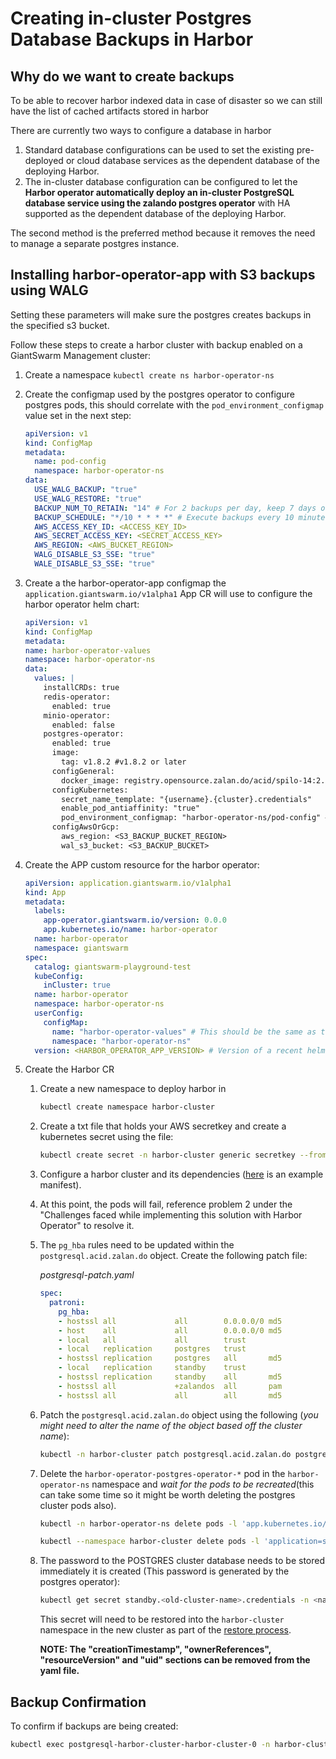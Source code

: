 # Creating in-cluster Postgres Database Backups in Harbor

## Why do we want to create backups

To be able to recover harbor indexed data in case of disaster so we can still have the list of cached artifacts stored in harbor

There are currently two ways to configure a database in harbor
1. Standard database configurations can be used to set the existing pre-deployed or cloud database services as the dependent database of the deploying Harbor.
1. The in-cluster database configuration can be configured to let the **Harbor operator automatically deploy an in-cluster PostgreSQL database service using the zalando postgres operator** with HA supported as the dependent database of the deploying Harbor.

The second method is the preferred method because it removes the need to manage a separate postgres instance.

## Installing harbor-operator-app with S3 backups using WALG

Setting these parameters will make sure the postgres creates backups in the specified s3 bucket.

Follow these steps to create a harbor cluster with backup enabled on a GiantSwarm Management cluster:

1. Create a namespace
   `kubectl create ns harbor-operator-ns`

2. Create the configmap used by the postgres operator to configure postgres pods, this should correlate with the
   `pod_environment_configmap` value set in the next step:

   ```yaml
   apiVersion: v1
   kind: ConfigMap
   metadata:
     name: pod-config
     namespace: harbor-operator-ns
   data:
     USE_WALG_BACKUP: "true"
     USE_WALG_RESTORE: "true"
     BACKUP_NUM_TO_RETAIN: "14" # For 2 backups per day, keep 7 days of base backups
     BACKUP_SCHEDULE: "*/10 * * * *" # Execute backups every 10 minutes
     AWS_ACCESS_KEY_ID: <ACCESS_KEY_ID>
     AWS_SECRET_ACCESS_KEY: <SECRET_ACCESS_KEY>
     AWS_REGION: <AWS_BUCKET_REGION>
     WALG_DISABLE_S3_SSE: "true"
     WALE_DISABLE_S3_SSE: "true"
   ```

3. Create a the harbor-operator-app configmap the `application.giantswarm.io/v1alpha1` App CR will use to configure the harbor operator helm chart:

   ```yaml
   apiVersion: v1
   kind: ConfigMap
   metadata:
   name: harbor-operator-values
   namespace: harbor-operator-ns
   data:
     values: |
       installCRDs: true
       redis-operator:
         enabled: true
       minio-operator:
         enabled: false
       postgres-operator:
         enabled: true
         image:
           tag: v1.8.2 #v1.8.2 or later
         configGeneral:
           docker_image: registry.opensource.zalan.do/acid/spilo-14:2.1-p7
         configKubernetes:
           secret_name_template: "{username}.{cluster}.credentials"
           enable_pod_antiaffinity: "true"
           pod_environment_configmap: "harbor-operator-ns/pod-config" # "<harbor-operator-app namespace>/<name of the pod configmap>"
         configAwsOrGcp:
           aws_region: <S3_BACKUP_BUCKET_REGION>
           wal_s3_bucket: <S3_BACKUP_BUCKET>
    ```

4. Create the APP custom resource for the harbor operator:

   ```yaml
   apiVersion: application.giantswarm.io/v1alpha1
   kind: App
   metadata:
     labels:
       app-operator.giantswarm.io/version: 0.0.0
       app.kubernetes.io/name: harbor-operator
     name: harbor-operator
     namespace: giantswarm
   spec:
     catalog: giantswarm-playground-test
     kubeConfig:
       inCluster: true
     name: harbor-operator
     namespace: harbor-operator-ns
     userConfig:
       configMap:
         name: "harbor-operator-values" # This should be the same as the name of the configmap created in step 2
         namespace: "harbor-operator-ns"
     version: <HARBOR_OPERATOR_APP_VERSION> # Version of a recent helm chart artifact
   ```

5. Create the Harbor CR
   1. Create a new namespace to deploy harbor in
      ```sh
      kubectl create namespace harbor-cluster
      ```
   2. Create a txt file that holds your AWS secretkey and create a kubernetes secret using the file:
      ```sh
      kubectl create secret -n harbor-cluster generic secretkey --from-file=secret=./password.txt
      ```
   3. Configure a harbor cluster and its dependencies ([here](../config/samples/harbor-cluster-configuration.yaml) is an example manifest).
   4. At this point, the pods will fail, reference problem 2 under the "Challenges faced while implementing this solution with Harbor Operator" to resolve it.
   5. The `pg_hba` rules need to be updated within the `postgresql.acid.zalan.do` object. Create the following patch file:

      _postgresql-patch.yaml_
      ```yaml
      spec:
        patroni:
          pg_hba:
          - hostssl all             all        0.0.0.0/0 md5
          - host    all             all        0.0.0.0/0 md5
          - local   all             all        trust
          - local   replication     postgres   trust
          - hostssl replication     postgres   all       md5
          - local   replication     standby    trust
          - hostssl replication     standby    all       md5
          - hostssl all             +zalandos  all       pam
          - hostssl all             all        all       md5
      ```
   6. Patch the `postgresql.acid.zalan.do` object using the following (_you might need to alter the name of the object based off the cluster name_):
        ```sh
        kubectl -n harbor-cluster patch postgresql.acid.zalan.do postgresql-harbor-cluster-harborcluster --type merge --patch-file postgresql-patch.yaml
        ```
   7. Delete the `harbor-operator-postgres-operator-*` pod in the `harbor-operator-ns` namespace and _wait for the pods to be recreated_(this can take some time so it might be worth deleting the postgres cluster pods also).
      ```sh
      kubectl -n harbor-operator-ns delete pods -l 'app.kubernetes.io/name=postgres-operator'
      ```
      ```sh
      kubectl --namespace harbor-cluster delete pods -l 'application=spilo'
      ```

   8. The password to the POSTGRES cluster database needs to be stored immediately it is created (This password is generated by the postgres operator):
      ```sh
      kubectl get secret standby.<old-cluster-name>.credentials -n <namespace harbor CR was deployed in> -oyaml > secret.yaml
      ```
      This secret will need to be restored into the `harbor-cluster` namespace in the new cluster as part of the [restore process](./RESTORE_POSTGRES_FROM_S3_BACKUP.md).
   
      **NOTE: The "creationTimestamp", "ownerReferences", "resourceVersion" and "uid" sections can be removed from the yaml file.**

## Backup Confirmation

To confirm if backups are being created:
```sh
kubectl exec postgresql-harbor-cluster-harbor-cluster-0 -n harbor-cluster -it -- sh -c 'envdir /run/etc/wal-e.d/env wal-g backup-list'
```